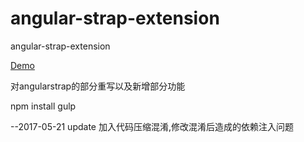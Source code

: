 # angular-strap-extension
angular-strap-extension

[Demo](https://anychnn.github.io/angular-strap-extension/index.html)

对angularstrap的部分重写以及新增部分功能

npm install
gulp

--2017-05-21 update
    加入代码压缩混淆,修改混淆后造成的依赖注入问题